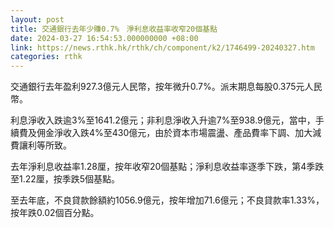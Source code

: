 ```yaml
---
layout: post
title: 交通銀行去年少賺0.7%　淨利息收益率收窄20個基點
date: 2024-03-27 16:54:53.000000000 +08:00
link: https://news.rthk.hk/rthk/ch/component/k2/1746499-20240327.htm
categories: rthk
---
```


交通銀行去年盈利927.3億元人民幣，按年微升0.7%。派末期息每股0.375元人民幣。

利息淨收入跌逾3%至1641.2億元；非利息淨收入升逾7%至938.9億元，當中，手續費及佣金淨收入跌4%至430億元，由於資本市場震盪、產品費率下調、加大減費讓利等所致。

去年淨利息收益率1.28厘，按年收窄20個基點；淨利息收益率逐季下跌，第4季跌至1.22厘，按季跌5個基點。

至去年底，不良貸款餘額約1056.9億元，按年增加71.6億元；不良貸款率1.33%，按年跌0.02個百分點。

